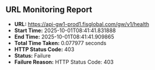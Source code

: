 ## URL Monitoring Report

- **URL:** https://api-gw1-prod1.fisglobal.com/gw/v1/health
- **Start Time:** 2025-10-01T08:41:41.831888
- **End Time:** 2025-10-01T08:41:41.909865
- **Total Time Taken:** 0.077977 seconds
- **HTTP Status Code:** 403
- **Status:** Failure
- **Failure Reason:** HTTP Status Code: 403
